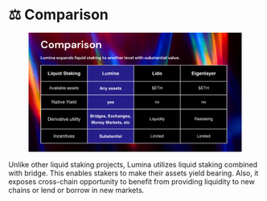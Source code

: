 # ⚖ Comparison

<figure><img src=".gitbook/assets/comparison.png" alt=""><figcaption></figcaption></figure>

Unlike other liquid staking projects, Lumina utilizes liquid staking combined with bridge. This enables stakers to make their assets yield bearing. Also, it exposes cross-chain opportunity to benefit from providing liquidity to new chains or lend or borrow in new markets.&#x20;
